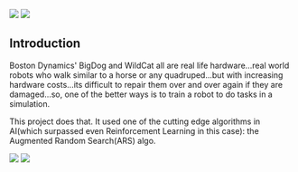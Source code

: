 
![](https://media.giphy.com/media/k1LXfkDVH0eTC/giphy.gif)
![](https://thumbs.gfycat.com/SleepyColossalAmericanbulldog-size_restricted.gif)

## Introduction

Boston Dynamics' BigDog and WildCat all are real life hardware...real world robots who walk similar to a horse or any quadruped...but with increasing hardware costs...its difficult to repair them over and over again if they are damaged...so, one of the better ways is to train a robot to do tasks in a simulation.

This project does that. It used one of the cutting edge algorithms in AI(which surpassed even Reinforcement Learning in this case): the Augmented Random Search(ARS) algo.

![](https://raw.githubusercontent.com/tristandeleu/pytorch-maml-rl/master/_assets/halfcheetahdir.gif)
![](https://im3.ezgif.com/tmp/ezgif-3-c8002db13927.gif)
